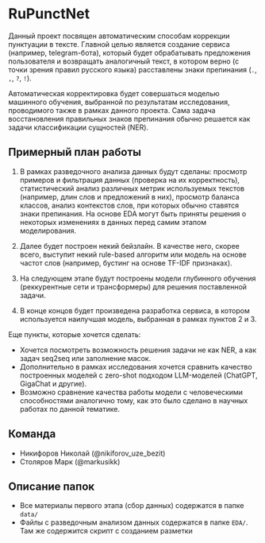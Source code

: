 # RuPunctNet

Данный проект посвящен автоматическим способам коррекции пунктуации в тексте. Главной целью является создание сервиса (например, telegram-бота), который будет обрабатывать предложения пользователя и возвращать аналогичный текст, в котором верно (с точки зрения правил русского языка) расставлены знаки препинания (`.`, `,`, `?`, `!`).

Автоматическая корректировка будет совершаться моделью машинного обучения, выбранной по результатам исследования, проводимого также в рамках данного проекта. Сама задача восстановления правильных знаков препинания обычно решается как задачи классификации сущностей (NER).


## Примерный план работы
1. В рамках разведочного анализа данных будут сделаны: просмотр примеров и фильтрация данных (проверка на их корректность), статистический анализ различных метрик используемых текстов (например, длин слов и предложений в них), просмотр баланса классов, анализ контекстов слов, при которых обычно ставятся знаки препинания. На основе EDA могут быть приняты решения о некоторых изменениях в данных перед самим этапом моделирования.

2. Далее будет построен некий бейзлайн. В качестве него, скорее всего, выступит некий rule-based алгоритм или модель на основе частот слов (например, бустинг на основе TF-IDF признаках). 

3. На следующем этапе будут построены модели глубинного обучения (реккурентные сети и трансформеры) для решения поставленной задачи.

4. В конце концов будет произведена разработка сервиса, в котором используется наилучшая модель, выбранная в рамках пунктов 2 и 3.

Еще пункты, которые хочется сделать: 
* Хочется посмотреть возможность решения задачи не как NER, а как задач seq2seq или заполнение масок.
* Дополнительно в рамках исследования хочется сравнить качество построенных моделей с zero-shot подходом LLM-моделей (ChatGPT, GigaChat и другие).
* Возможно сравнение качества работы модели с человеческими способностями аналогично тому, как это было сделано в научных работах по данной тематике.


## Команда

* Никифоров Николай (@nikiforov_uze_bezit)
* Столяров Марк (@markusikk)


## Описание папок
* Все материалы первого этапа  (сбор данных) содержатся в папке `data/`
* Файлы с разведочным анализом данных содержатся в папке `EDA/`. Там же содержится скрипт с созданием разметки
